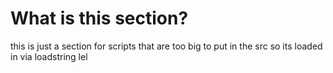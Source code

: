 # What is this section?

this is just a section for scripts that are too big to put in the src so its loaded in via loadstring lel 
